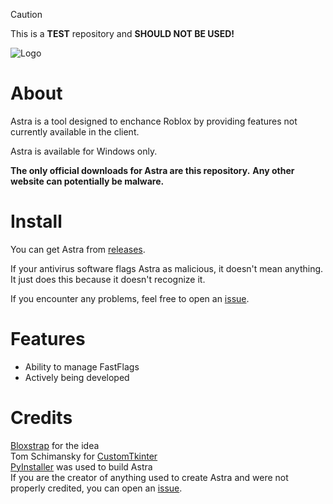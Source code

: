 >[!CAUTION]
>This is a **TEST** repository and **SHOULD NOT BE USED!**

![Logo](https://github.com/user-attachments/assets/c18d344c-fe85-4c50-ab2b-8b7f894d438e)


# About

Astra is a tool designed to enchance Roblox by providing features not currently available in the client.

Astra is available for Windows only.

**The only official downloads for Astra are this repository.**
**Any other website can potentially be malware.**

# Install

You can get Astra from [releases](https://github.com/itstheguy4873/Astra/releases).

If your antivirus software flags Astra as malicious, it doesn't mean anything. It just does this because it doesn't recognize it.

If you encounter any problems, feel free to open an [issue](https://github.com/itstheguy4873/Astra/issues).

# Features

* Ability to manage FastFlags
* Actively being developed

# Credits

[Bloxstrap](https://github.com/bloxstraplabs/bloxstrap/) for the idea\
Tom Schimansky for [CustomTkinter](https://github.com/TomSchimansky/CustomTkinter)\
[PyInstaller](https://pyinstaller.org/) was used to build Astra\
If you are the creator of anything used to create Astra and were not properly credited, you can open an [issue](https://github.com/itstheguy4873/restrap/issues).

